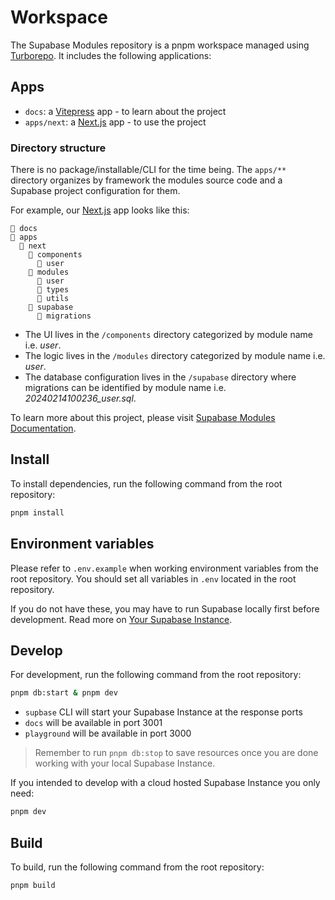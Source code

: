 # Workspace

The Supabase Modules repository is a pnpm workspace managed using [Turborepo](https://turbo.build/repo). It includes the following applications:

## Apps

- `docs`: a [Vitepress](https://vitepress.dev/) app - to learn about the project
- `apps/next`: a [Next.js](https://nextjs.org/) app - to use the project

### Directory structure

There is no package/installable/CLI for the time being. The `apps/**` directory organizes by framework the modules source code and a Supabase project configuration for them.

For example, our [Next.js](https://nextjs.org/) app looks like this:

```
📂 docs
📂 apps
  📂 next
    📁 components
      📁 user
    📁 modules
      📁 user
      📁 types
      📁 utils
    📁 supabase
      📁 migrations
```

* The UI lives in the `/components` directory categorized by module name i.e. *user*.
* The logic lives in the `/modules` directory categorized by module name i.e. *user*.
* The database configuration lives in the `/supabase` directory where migrations can be identified by module name i.e. *20240214100236_user.sql*.

To learn more about this project, please visit [Supabase Modules Documentation](https://supabase-modules-docs.vercel.app/).

## Install

To install dependencies, run the following command from the root repository:

```bash
pnpm install
```

## Environment variables

Please refer to `.env.example` when working environment variables from the root repository. You should set all variables in `.env` located in the root repository.

If you do not have these, you may have to run Supabase locally first before development. Read more on [Your Supabase Instance](https://supabase-modules-docs.vercel.app/getting-started/supabase).

## Develop

For development, run the following command from the root repository:

```bash
pnpm db:start & pnpm dev
```

- `supbase` CLI will start your Supabase Instance at the response ports
- `docs` will be available in port 3001
- `playground` will be available in port 3000

> Remember to run `pnpm db:stop` to save resources once you are done working with your local Supabase Instance.

If you intended to develop with a cloud hosted Supabase Instance you only need:

```bash
pnpm dev
```

## Build

To build, run the following command from the root repository:

```bash
pnpm build
```
